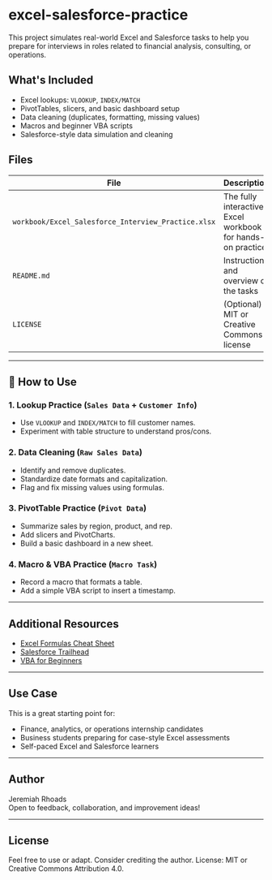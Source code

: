 # excel-salesforce-practice

This project simulates real-world Excel and Salesforce tasks to help you prepare for interviews in roles related to financial analysis, consulting, or operations.

## What's Included

- Excel lookups: `VLOOKUP`, `INDEX/MATCH`
- PivotTables, slicers, and basic dashboard setup
- Data cleaning (duplicates, formatting, missing values)
- Macros and beginner VBA scripts
- Salesforce-style data simulation and cleaning

## Files

| File | Description |
|------|-------------|
| `workbook/Excel_Salesforce_Interview_Practice.xlsx` | The fully interactive Excel workbook for hands-on practice |
| `README.md` | Instructions and overview of the tasks |
| `LICENSE` | (Optional) MIT or Creative Commons license |

---

## 🧠 How to Use

### 1. Lookup Practice (`Sales Data` + `Customer Info`)
- Use `VLOOKUP` and `INDEX/MATCH` to fill customer names.
- Experiment with table structure to understand pros/cons.

### 2. Data Cleaning (`Raw Sales Data`)
- Identify and remove duplicates.
- Standardize date formats and capitalization.
- Flag and fix missing values using formulas.

### 3. PivotTable Practice (`Pivot Data`)
- Summarize sales by region, product, and rep.
- Add slicers and PivotCharts.
- Build a basic dashboard in a new sheet.

### 4. Macro & VBA Practice (`Macro Task`)
- Record a macro that formats a table.
- Add a simple VBA script to insert a timestamp.

---

## Additional Resources
- [Excel Formulas Cheat Sheet](https://exceljet.net)
- [Salesforce Trailhead](https://trailhead.salesforce.com)
- [VBA for Beginners](https://docs.microsoft.com/en-us/office/vba/library-reference/concepts/getting-started-with-vba-in-office)

---

## Use Case

This is a great starting point for:
- Finance, analytics, or operations internship candidates
- Business students preparing for case-style Excel assessments
- Self-paced Excel and Salesforce learners

---

## Author

Jeremiah Rhoads  
Open to feedback, collaboration, and improvement ideas!

---

## License

Feel free to use or adapt. Consider crediting the author. License: MIT or Creative Commons Attribution 4.0.

